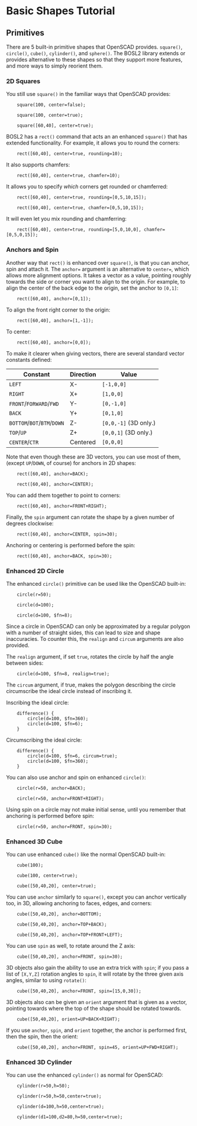 # Basic Shapes Tutorial

## Primitives
There are 5 built-in primitive shapes that OpenSCAD provides.
`square()`, `circle()`, `cube()`, `cylinder()`, and `sphere()`.
The BOSL2 library extends or provides alternative to these shapes so
that they support more features, and more ways to simply reorient them.

### 2D Squares
You still use `square()` in the familiar ways that OpenSCAD provides:

```openscad-example
    square(100, center=false);
```

```openscad-example
    square(100, center=true);
```

```openscad-example
    square([60,40], center=true);
```

BOSL2 has a `rect()` command that acts an an enhanced `square()` that has
extended functionality. For example, it allows you to round the corners:

```openscad-example
    rect([60,40], center=true, rounding=10);
```

It also supports chamfers:

```openscad-example
    rect([60,40], center=true, chamfer=10);
```

It allows you to specify *which* corners get rounded or chamferred:

```openscad-example
    rect([60,40], center=true, rounding=[0,5,10,15]);
```

```openscad-example
    rect([60,40], center=true, chamfer=[0,5,10,15]);
```

It will even let you mix rounding and chamferring:

```openscad-example
    rect([60,40], center=true, rounding=[5,0,10,0], chamfer=[0,5,0,15]);
```

### Anchors and Spin
Another way that `rect()` is enhanced over `square()`, is that you can anchor,
spin and attach it.
The `anchor=` argument is an alternative to `center=`, which allows more
alignment options.  It takes a vector as a value, pointing roughly towards
the side or corner you want to align to the origin.  For example, to align
the center of the back edge to the origin, set the anchor to `[0,1]`:

```openscad-example
    rect([60,40], anchor=[0,1]);
```

To align the front right corner to the origin:

```openscad-example
    rect([60,40], anchor=[1,-1]);
```

To center:

```openscad-example
    rect([60,40], anchor=[0,0]);
```

To make it clearer when giving vectors, there are several standard vector
constants defined:

Constant | Direction | Value
-------- | --------- | -----------
`LEFT`   | X-        | `[-1,0,0]`
`RIGHT`  | X+        | `[1,0,0]`
`FRONT`/`FORWARD`/`FWD` | Y- | `[0,-1,0]`
`BACK`   | Y+        | `[0,1,0]`
`BOTTOM`/`BOT`/`BTM`/`DOWN` | Z- | `[0,0,-1]` (3D only.)
`TOP`/`UP` | Z+      | `[0,0,1]` (3D only.)
`CENTER`/`CTR` | Centered | `[0,0,0]`

Note that even though these are 3D vectors, you can use most of them,
(except `UP`/`DOWN`, of course) for anchors in 2D shapes:

```openscad-example
    rect([60,40], anchor=BACK);
```

```openscad-example
    rect([60,40], anchor=CENTER);
```

You can add them together to point to corners:

```openscad-example
    rect([60,40], anchor=FRONT+RIGHT);
```

Finally, the `spin` argument can rotate the shape by a given number of degrees
clockwise:

```openscad-example
    rect([60,40], anchor=CENTER, spin=30);
```

Anchoring or centering is performed before the spin:

```openscad-example
    rect([60,40], anchor=BACK, spin=30);
```

### Enhanced 2D Circle
The enhanced `circle()` primitive can be used like the OpenSCAD built-in:

```openscad-example
    circle(r=50);
```
```openscad-example
    circle(d=100);
```
```openscad-example
    circle(d=100, $fn=8);
```

Since a circle in OpenSCAD can only be approximated by a regular polygon with
a number of straight sides, this can lead to size and shape inaccuracies.  To
counter this, the `realign` and `circum` arguments are also provided.

The `realign` argument, if set `true`, rotates the circle by half the angle
between sides:

```openscad-example
    circle(d=100, $fn=8, realign=true);
```

The `circum` argument, if true, makes the polygon describing the circle
circumscribe the ideal circle instead of inscribing it.

Inscribing the ideal circle:

```openscad-example
    difference() {
        circle(d=100, $fn=360);
        circle(d=100, $fn=6);
    }
```

Circumscribing the ideal circle:

```openscad-example
    difference() {
        circle(d=100, $fn=6, circum=true);
        circle(d=100, $fn=360);
    }
```

You can also use anchor and spin on enhanced `circle()`:

```openscad-example
    circle(r=50, anchor=BACK);
```

```openscad-example
    circle(r=50, anchor=FRONT+RIGHT);
```

Using spin on a circle may not make initial sense, until you remember that
anchoring is performed before spin:

```openscad-example
    circle(r=50, anchor=FRONT, spin=30);
```

### Enhanced 3D Cube
You can use enhanced `cube()` like the normal OpenSCAD built-in:

```openscad-example
    cube(100);
```

```openscad-example
    cube(100, center=true);
```

```openscad-example
    cube([50,40,20], center=true);
```

You can use `anchor` similarly to `square()`, except you can anchor vertically
too, in 3D, allowing anchoring to faces, edges, and corners:

```openscad-example
    cube([50,40,20], anchor=BOTTOM);
```

```openscad-example
    cube([50,40,20], anchor=TOP+BACK);
```

```openscad-example
    cube([50,40,20], anchor=TOP+FRONT+LEFT);
```

You can use `spin` as well, to rotate around the Z axis:

```openscad-example
    cube([50,40,20], anchor=FRONT, spin=30);
```

3D objects also gain the ability to use an extra trick with `spin`;
if you pass a list of `[X,Y,Z]` rotation angles to `spin`, it will
rotate by the three given axis angles, similar to using `rotate()`:

```openscad-example
    cube([50,40,20], anchor=FRONT, spin=[15,0,30]);
```

3D objects also can be given an `orient` argument that is given as a vector,
pointing towards where the top of the shape should be rotated towards.

```openscad-example
    cube([50,40,20], orient=UP+BACK+RIGHT);
```

If you use `anchor`, `spin`, and `orient` together, the anchor is performed
first, then the spin, then the orient:

```openscad-example
    cube([50,40,20], anchor=FRONT, spin=45, orient=UP+FWD+RIGHT);
```

### Enhanced 3D Cylinder
You can use the enhanced `cylinder()` as normal for OpenSCAD:

```openscad-example
    cylinder(r=50,h=50);
```

```openscad-example
    cylinder(r=50,h=50,center=true);
```

```openscad-example
    cylinder(d=100,h=50,center=true);
```

```openscad-example
    cylinder(d1=100,d2=80,h=50,center=true);
```


